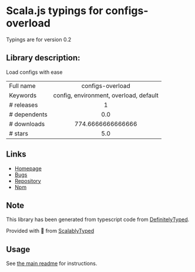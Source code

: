 
# Scala.js typings for configs-overload

Typings are for version 0.2

## Library description:
Load configs with ease

|                    |                 |
| ------------------ | :-------------: |
| Full name          | configs-overload |
| Keywords           | config, environment, overload, default |
| # releases         | 1 |
| # dependents       | 0.0 |
| # downloads        | 774.6666666666666 |
| # stars            | 5.0 |

## Links
- [Homepage](https://github.com/floatdrop/configs-overload)
- [Bugs](https://github.com/floatdrop/configs-overload/issues)
- [Repository](https://github.com/floatdrop/configs-overload)
- [Npm](https://www.npmjs.com/package/configs-overload)
    


## Note
This library has been generated from typescript code from [DefinitelyTyped](https://definitelytyped.org).

Provided with :purple_heart: from [ScalablyTyped](https://github.com/oyvindberg/ScalablyTyped)

## Usage
See [the main readme](../../readme.md) for instructions.


